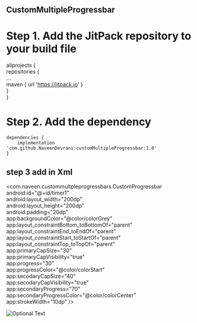 ## CustomMultipleProgressbar  

# Step 1. Add the JitPack repository to your build file   

allprojects {  
	  	repositories {  
			...  
		  	maven { url 'https://jitpack.io' }  
	 	}  
	 }    
   
 # Step 2. Add the dependency  
 	dependencies {
		implementation 'com.github.NaveenDevrani:customMultipleProgressbar:1.0'
	}  
  
## step 3 add in Xml 

<com.naveen.custommultpleprogressbars.CustomProgressbar  
        android:id="@+id/timer1"  
        android:layout_width="200dp"  
        android:layout_height="200dp"  
        android:padding="20dp"  
        app:backgroundColor="@color/colorGrey"  
        app:layout_constraintBottom_toBottomOf="parent"  
        app:layout_constraintEnd_toEndOf="parent"  
        app:layout_constraintStart_toStartOf="parent"  
        app:layout_constraintTop_toTopOf="parent"  
        app:primaryCapSize="30"  
        app:primaryCapVisibility="true"  
        app:progress="30"  
        app:progressColor="@color/colorStart"  
        app:secodaryCapSize="40"  
        app:secodaryCapVisibility="true"  
        app:secondaryProgress="70"  
        app:secondaryProgressColor="@color/colorCenter"  
        app:strokeWidth="10dp" />  
  
  ![Optional Text](../master/demo.jpg)
  
  

